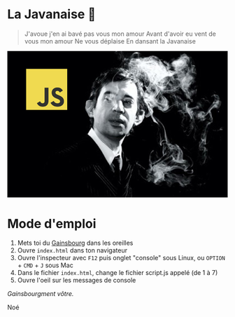 # La Javanaise 🚬

> J'avoue j'en ai bavé pas vous mon amour 
> Avant d'avoir eu vent de vous mon amour
> Ne vous déplaise
> En dansant la Javanaise

![Alt text](la_javascriptnaise.jpg?raw=true "La Javascriptnaise")

# Mode d'emploi

 1. Mets toi du [Gainsbourg](https://www.youtube.com/watch?v=V6gjzNm6dA0) dans les oreilles
 2. Ouvre `index.html`  dans ton navigateur
 3. Ouvre l'inspecteur avec  `F12`  puis onglet "console" sous Linux, ou  `OPTION`  +  `CMD`  +  `J` sous Mac
 4. Dans le fichier `index.html`, change le fichier script.js appelé (de 1 à 7)
 5. Ouvre l'oeil sur les messages de console

*Gainsbourgment vôtre.*

Noé